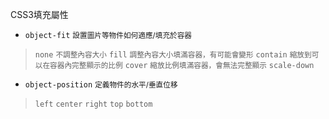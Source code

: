 CSS3填充屬性
- `object-fit` <small>設置圖片等物件如何適應/填充於容器</small>

>`none` <small>不調整內容大小</small>
>`fill` <small>調整內容大小填滿容器，有可能會變形</small>
>`contain` <small>縮放到可以在容器內完整顯示的比例</small>
>`cover` <small>縮放比例填滿容器，會無法完整顯示</small>
>`scale-down`

- `object-position` <small>定義物件的水平/垂直位移</small>

>`left`
>`center`
>`right`
>`top`
>`bottom`